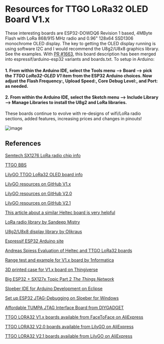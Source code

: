 # Resources for TTGO LoRa32 OLED Board V1.x

These interesting boards are ESP32-DOWDQ6 Revision 1 based, 4MByte Flash with LoRa 868/915 MHz radio and 0.96" 128x64 SSD1306 monochrome OLED display. The key to getting the OLED display running is using software I2C and I would recommend the U8g2/U8x8 graphics library. See the examples. With [PR #1663](https://github.com/espressif/arduino-esp32/pull/1663), this board description has been merged into  espressif/arduino-esp32 variants and boards.txt. To setup in Arduino:

#### 1. From within the Arduino IDE, select the Tools menu --> Board --> pick the _TTGO LoRa32-OLED V1_  item from the ESP32 Arduino choices. Now adjust the Flash Frequency:, Upload Speed:, Core Debug Level:, and Port: as needed.

#### 2. From within the Arduino IDE, select the Sketch menu --> Include Library --> Manage Libraries to install the U8g2 and LoRa libraries.

These boards continue to evolve with re-designs of wifi/LoRa radio sections, added features, increasing prices and changes in pinouts!

![image](/images/TTGO_LoRa32_Versions.jpg)

## References
[Semtech SX1276 LoRa radio chip info](https://www.semtech.com/products/wireless-rf/lora-transceivers/SX1276)

[TTGO BBS](http://ttgobbs.com/)

[LilyGO TTGO LoRa32 OLED board info](http://www.lilygo.cn/down_view.aspx?TypeId=11&Id=78&Fid=t14:11:14)

[LilyGO resources on GitHub V1.x](https://github.com/LilyGO/LORA-ESP32-OLED)

[LilyGO resources on GitHub V2.0](https://github.com/LilyGO/TTGO-LORA32-V2.0)

[LilyGO resources on GitHub V2.1](https://github.com/LilyGO/TTGO-LoRa32-V2.1)

[This article about a similar Heltec board is very helpful](https://robotzero.one/heltec-wifi-kit-32/)

[LoRa radio library by Sandeep Mistry](https://github.com/sandeepmistry/arduino-LoRa)

[U8g2/U8x8 display library by Olikraus](https://github.com/olikraus/U8g2_Arduino)

[Espressif ESP32 Arduino site](https://github.com/espressif/arduino-esp32)

[Andreas Spiess Evaluation of Heltec and TTGO LoRa32 boards](https://www.youtube.com/watch?v=CJNq2I_PDHQ)

[Range test and example for V1.x board by 1nformatica](https://www.youtube.com/watch?v=2Q4O88hmjzE)

[3D printed case for V1.x board on Thingiverse](https://www.thingiverse.com/thing:2670713)

[Big ESP32 + SX127x Topic Part 2  _The Things Network_](https://www.thethingsnetwork.org/forum/t/big-esp32-sx127x-topic-part-2/11973)

[Sloeber IDE for Arduino Development on Eclipse](http://eclipse.baeyens.it/index.shtml)

[Set up ESP32 JTAG-Debugging on Sloeber for Windows](https://onedrive.live.com/view.aspx?resid=4EF34D0924CECD08!105684&ithint=file%2cdocx&app=Word&authkey=!ACWnebcSvI14a0w)

[Affordable TUMPA JTAG Interface Board from DIYGADGET](https://www.diygadget.com/jtag-cables-and-microcontroller-programmers/114-tiao-usb-multi-protocol-adapter-jtag-spi-i2c-serial.html)

[TTGO LORA32 V1.x boards available from FaceToFace on AliExpress](https://www.aliexpress.com/item/2pcs-of-TTGO-LORA32-868-915Mhz-SX1276-ESP32-Oled-display-Bluetooth-WIFI-Lora-development-board/32841743946.html?spm=2114.search0104.3.3.42031d17xNO5cM&ws_ab_test=searchweb0_0,searchweb201602_4_10152_10065_10151_10344_10068_10130_10342_10547_10343_10546_10340_10341_10548_5724715_315_10545_10696_10084_531_5724015_10083_10618_5724315_10307_5724215_5724115_10059_100031_5725015_10103_5724915_10624_10623_10622_10621_10620,searchweb201603_2,ppcSwitch_5&algo_expid=0e6b2c05-6981-4857-b225-8243e37e60b5-0&algo_pvid=0e6b2c05-6981-4857-b225-8243e37e60b5&priceBeautifyAB=0)

[TTGO LORA32 V2.0 boards available from LilyGO on AliExpress](https://www.aliexpress.com/item/TTGO-LORA32-V2-0-433-868-915Mhz-ESP32-LoRa-OLED-0-96-Inch-SD-Card-Blue/32846302183.html?spm=2114.10010108.1000023.12.4a1b577f9Lnans)

[TTGO LORA32 V2.1 boards available from LilyGO on AliExpress](https://www.aliexpress.com/item/TTGO-LoRa32-V2-1-1-6-version-433-868-915Mhz-ESP32-LoRa-OLED-0-96-Inch/32872078587.html?spm=2114.search0104.3.9.51041d17H7ecMH&ws_ab_test=searchweb0_0%2Csearchweb201602_4_10152_10151_10065_10344_10068_10130_5722815_10324_10342_10547_10325_10343_10546_10340_5722915_10548_10341_10545_5722615_10696_10084_10083_10618_10307_5722715_10059_100031_10103_10624_10623_10622_5722515_10621_10620%2Csearchweb201603_55%2CppcSwitch_5&algo_expid=ef46762f-4c63-43fe-955d-d161e218adf3-1&algo_pvid=ef46762f-4c63-43fe-955d-d161e218adf3&priceBeautifyAB=0)
